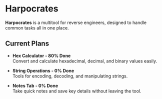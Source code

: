 # Harpocrates

**Harpocrates** is a multitool for reverse engineers, designed to handle common tasks all in one place. 

## Current Plans

- **Hex Calculator - 80% Done** <br>
  Convert and calculate hexadecimal, decimal, and binary values easily.

- **String Operations - 0% Done** <br>
  Tools for encoding, decoding, and manipulating strings.

- **Notes Tab - 0% Done** <br>
  Take quick notes and save key details without leaving the tool. 
